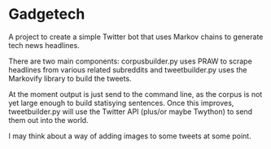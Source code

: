 # Gadgetech 
A project to create a simple Twitter bot that uses Markov chains to generate tech news headlines.

There are two main components: corpusbuilder.py uses PRAW to scrape headlines from various related subreddits and tweetbuilder.py uses the Markovify library to build the tweets.

At the moment output is just send to the command line, as the corpus is not yet large enough to build statisying sentences. Once this improves, tweetbuilder.py will use the Twitter API (plus/or maybe Twython) to send them out into the world.

I may think about a way of adding images to some tweets at some point.